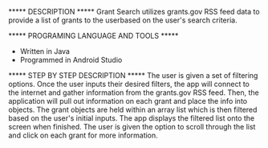 ***** DESCRIPTION ***** 
Grant Search utilizes grants.gov RSS feed data to provide a list of grants to the userbased on the user's search criteria.

***** PROGRAMING LANGUAGE AND TOOLS *****
- Written in Java
- Programmed in Android Studio

***** STEP BY STEP DESCRIPTION ***** 
The user is given a set of filtering options. Once the user inputs their desired filters, the app will connect to the internet and gather information from the grants.gov RSS feed. Then, the application will pull out information on each grant and place the info into objects. The grant objects are held within an array list which is then filtered based on the user's initial inputs. The app displays the filtered list onto the screen when finished. The user is given the option to scroll through the list and click on each grant for more information.
